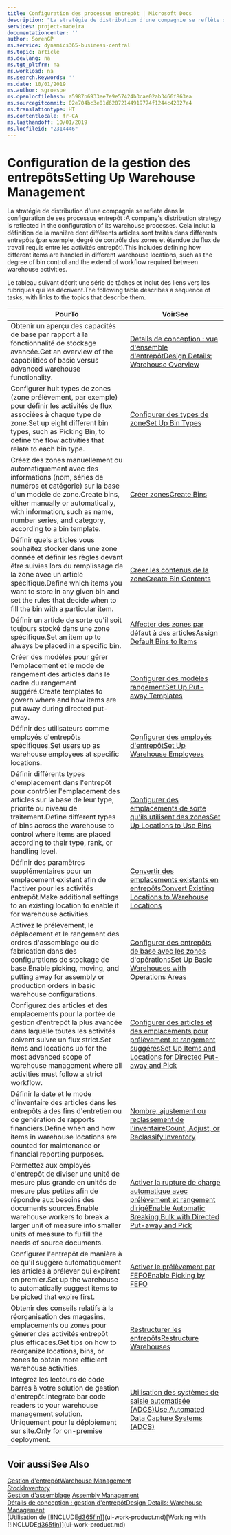 ```yaml
---
title: Configuration des processus entrepôt | Microsoft Docs
description: "La stratégie de distribution d'une compagnie se reflète dans la configuration de ses processus entrepôt : Cela inclut la définition de la manière dont différents articles sont traités dans différents entrepôts (par exemple, degré de contrôle des zones et étendue du flux de travail requis entre les activités entrepôt)."
services: project-madeira
documentationcenter: ''
author: SorenGP
ms.service: dynamics365-business-central
ms.topic: article
ms.devlang: na
ms.tgt_pltfrm: na
ms.workload: na
ms.search.keywords: ''
ms.date: 10/01/2019
ms.author: sgroespe
ms.openlocfilehash: a5987b6933ee7e9e57424b3cae02ab3466f863ea
ms.sourcegitcommit: 02e704bc3e01d62072144919774f1244c42827e4
ms.translationtype: HT
ms.contentlocale: fr-CA
ms.lasthandoff: 10/01/2019
ms.locfileid: "2314446"
---
```

# <a name="setting-up-warehouse-management"></a><span data-ttu-id="43955-104">Configuration de la gestion des entrepôts</span><span class="sxs-lookup"><span data-stu-id="43955-104">Setting Up Warehouse Management</span></span>
<span data-ttu-id="43955-105">La stratégie de distribution d'une compagnie se reflète dans la configuration de ses processus entrepôt :</span><span class="sxs-lookup"><span data-stu-id="43955-105">A company's distribution strategy is reflected in the configuration of its warehouse processes.</span></span> <span data-ttu-id="43955-106">Cela inclut la définition de la manière dont différents articles sont traités dans différents entrepôts (par exemple, degré de contrôle des zones et étendue du flux de travail requis entre les activités entrepôt).</span><span class="sxs-lookup"><span data-stu-id="43955-106">This includes defining how different items are handled in different warehouse locations, such as the degree of bin control and the extend of workflow required between warehouse activities.</span></span>  

 <span data-ttu-id="43955-107">Le tableau suivant décrit une série de tâches et inclut des liens vers les rubriques qui les décrivent.</span><span class="sxs-lookup"><span data-stu-id="43955-107">The following table describes a sequence of tasks, with links to the topics that describe them.</span></span>   

|<span data-ttu-id="43955-108">**Pour**</span><span class="sxs-lookup"><span data-stu-id="43955-108">**To**</span></span>|<span data-ttu-id="43955-109">**Voir**</span><span class="sxs-lookup"><span data-stu-id="43955-109">**See**</span></span>|  
|------------|-------------|  
|<span data-ttu-id="43955-110">Obtenir un aperçu des capacités de base par rapport à la fonctionnalité de stockage avancée.</span><span class="sxs-lookup"><span data-stu-id="43955-110">Get an overview of the capabilities of basic versus advanced warehouse functionality.</span></span>|[<span data-ttu-id="43955-111">Détails de conception : vue d'ensemble d'entrepôt</span><span class="sxs-lookup"><span data-stu-id="43955-111">Design Details: Warehouse Overview</span></span>](design-details-warehouse-overview.md)|  
|<span data-ttu-id="43955-112">Configurer huit types de zones (zone prélèvement, par exemple) pour définir les activités de flux associées à chaque type de zone.</span><span class="sxs-lookup"><span data-stu-id="43955-112">Set up eight different bin types, such as Picking Bin, to define the flow activities that relate to each bin type.</span></span>|[<span data-ttu-id="43955-113">Configurer des types de zone</span><span class="sxs-lookup"><span data-stu-id="43955-113">Set Up Bin Types</span></span>](warehouse-how-to-set-up-bin-types.md)|  
|<span data-ttu-id="43955-114">Créez des zones manuellement ou automatiquement avec des informations (nom, séries de numéros et catégorie) sur la base d'un modèle de zone.</span><span class="sxs-lookup"><span data-stu-id="43955-114">Create bins, either manually or automatically, with information, such as name, number series, and category, according to a bin template.</span></span>|[<span data-ttu-id="43955-115">Créer zones</span><span class="sxs-lookup"><span data-stu-id="43955-115">Create Bins</span></span>](warehouse-how-to-create-individual-bins.md)|  
|<span data-ttu-id="43955-116">Définir quels articles vous souhaitez stocker dans une zone donnée et définir les règles devant être suivies lors du remplissage de la zone avec un article spécifique.</span><span class="sxs-lookup"><span data-stu-id="43955-116">Define which items you want to store in any given bin and set the rules that decide when to fill the bin with a particular item.</span></span>|[<span data-ttu-id="43955-117">Créer les contenus de la zone</span><span class="sxs-lookup"><span data-stu-id="43955-117">Create Bin Contents</span></span>](warehouse-how-to-set-up-bin-contents.md)|  
|<span data-ttu-id="43955-118">Définir un article de sorte qu'il soit toujours stocké dans une zone spécifique.</span><span class="sxs-lookup"><span data-stu-id="43955-118">Set an item up to always be placed in a specific bin.</span></span>|[<span data-ttu-id="43955-119">Affecter des zones par défaut à des articles</span><span class="sxs-lookup"><span data-stu-id="43955-119">Assign Default Bins to Items</span></span>](warehouse-how-to-assign-default-bins-to-items.md)|
|<span data-ttu-id="43955-120">Créer des modèles pour gérer l'emplacement et le mode de rangement des articles dans le cadre du rangement suggéré.</span><span class="sxs-lookup"><span data-stu-id="43955-120">Create templates to govern where and how items are put away during directed put-away.</span></span>|[<span data-ttu-id="43955-121">Configurer des modèles rangement</span><span class="sxs-lookup"><span data-stu-id="43955-121">Set Up Put-away Templates</span></span>](warehouse-how-to-set-up-put-away-templates.md)|
|<span data-ttu-id="43955-122">Définir des utilisateurs comme employés d'entrepôts spécifiques.</span><span class="sxs-lookup"><span data-stu-id="43955-122">Set users up as warehouse employees at specific locations.</span></span>|[<span data-ttu-id="43955-123">Configurer des employés d'entrepôt</span><span class="sxs-lookup"><span data-stu-id="43955-123">Set Up Warehouse Employees</span></span>](warehouse-how-to-set-up-warehouse-employees.md)|
|<span data-ttu-id="43955-124">Définir différents types d'emplacement dans l'entrepôt pour contrôler l'emplacement des articles sur la base de leur type, priorité ou niveau de traitement.</span><span class="sxs-lookup"><span data-stu-id="43955-124">Define different types of bins across the warehouse to control where items are placed according to their type, rank, or handling level.</span></span>|[<span data-ttu-id="43955-125">Configurer des emplacements de sorte qu'ils utilisent des zones</span><span class="sxs-lookup"><span data-stu-id="43955-125">Set Up Locations to Use Bins</span></span>](warehouse-how-to-set-up-locations-to-use-bins.md)|
|<span data-ttu-id="43955-126">Définir des paramètres supplémentaires pour un emplacement existant afin de l'activer pour les activités entrepôt.</span><span class="sxs-lookup"><span data-stu-id="43955-126">Make additional settings to an existing location to enable it for warehouse activities.</span></span>|[<span data-ttu-id="43955-127">Convertir des emplacements existants en entrepôts</span><span class="sxs-lookup"><span data-stu-id="43955-127">Convert Existing Locations to Warehouse Locations</span></span>](warehouse-how-to-convert-existing-locations-to-warehouse-locations.md)|
|<span data-ttu-id="43955-128">Activez le prélèvement, le déplacement et le rangement des ordres d'assemblage ou de fabrication dans des configurations de stockage de base.</span><span class="sxs-lookup"><span data-stu-id="43955-128">Enable picking, moving, and putting away for assembly or production orders in basic warehouse configurations.</span></span>|[<span data-ttu-id="43955-129">Configurer des entrepôts de base avec les zones d'opérations</span><span class="sxs-lookup"><span data-stu-id="43955-129">Set Up Basic Warehouses with Operations Areas</span></span>](warehouse-how-to-set-up-basic-warehouses-with-operations-areas.md)|  
|<span data-ttu-id="43955-130">Configurez des articles et des emplacements pour la portée de gestion d'entrepôt la plus avancée dans laquelle toutes les activités doivent suivre un flux strict.</span><span class="sxs-lookup"><span data-stu-id="43955-130">Set items and locations up for the most advanced scope of warehouse management where all activities must follow a strict workflow.</span></span>|[<span data-ttu-id="43955-131">Configurer des articles et des emplacements pour prélèvement et rangement suggérés</span><span class="sxs-lookup"><span data-stu-id="43955-131">Set Up Items and Locations for Directed Put-away and Pick</span></span>](warehouse-how-to-set-up-items-for-directed-put-away-and-pick.md)|  
|<span data-ttu-id="43955-132">Définir la date et le mode d'inventaire des articles dans les entrepôts à des fins d'entretien ou de génération de rapports financiers.</span><span class="sxs-lookup"><span data-stu-id="43955-132">Define when and how items in warehouse locations are counted for maintenance or financial reporting purposes.</span></span>|[<span data-ttu-id="43955-133">Nombre, ajustement ou reclassement de l'inventaire</span><span class="sxs-lookup"><span data-stu-id="43955-133">Count, Adjust, or Reclassify Inventory</span></span>](inventory-how-count-adjust-reclassify.md)|
|<span data-ttu-id="43955-134">Permettez aux employés d'entrepôt de diviser une unité de mesure plus grande en unités de mesure plus petites afin de répondre aux besoins des documents sources.</span><span class="sxs-lookup"><span data-stu-id="43955-134">Enable warehouse workers to break a larger unit of measure into smaller units of measure to fulfill the needs of source documents.</span></span>|[<span data-ttu-id="43955-135">Activer la rupture de charge automatique avec prélèvement et rangement dirigé</span><span class="sxs-lookup"><span data-stu-id="43955-135">Enable Automatic Breaking Bulk with Directed Put-away and Pick</span></span>](warehouse-enable-automatic-breaking-bulk-with-directed-put-away-and-pick.md)|  
|<span data-ttu-id="43955-136">Configurer l'entrepôt de manière à ce qu'il suggère automatiquement les articles à prélever qui expirent en premier.</span><span class="sxs-lookup"><span data-stu-id="43955-136">Set up the warehouse to automatically suggest items to be picked that expire first.</span></span>|[<span data-ttu-id="43955-137">Activer le prélèvement par FEFO</span><span class="sxs-lookup"><span data-stu-id="43955-137">Enable Picking by FEFO</span></span>](warehouse-picking-by-fefo.md)|
|<span data-ttu-id="43955-138">Obtenir des conseils relatifs à la réorganisation des magasins, emplacements ou zones pour générer des activités entrepôt plus efficaces.</span><span class="sxs-lookup"><span data-stu-id="43955-138">Get tips on how to reorganize locations, bins, or zones to obtain more efficient warehouse activities.</span></span>|[<span data-ttu-id="43955-139">Restructurer les entrepôts</span><span class="sxs-lookup"><span data-stu-id="43955-139">Restructure Warehouses</span></span>](warehouse-how-to-restructure-warehouses.md)|
|<span data-ttu-id="43955-140">Intégrez les lecteurs de code barres à votre solution de gestion d'entrepôt.</span><span class="sxs-lookup"><span data-stu-id="43955-140">Integrate bar code readers to your warehouse management solution.</span></span> <span data-ttu-id="43955-141">Uniquement pour le déploiement sur site.</span><span class="sxs-lookup"><span data-stu-id="43955-141">Only for on-premise deployment.</span></span>|[<span data-ttu-id="43955-142">Utilisation des systèmes de saisie automatisée (ADCS)</span><span class="sxs-lookup"><span data-stu-id="43955-142">Use Automated Data Capture Systems (ADCS)</span></span>](warehouse-use-automated-data-capture-systems-adcs.md)|

## <a name="see-also"></a><span data-ttu-id="43955-143">Voir aussi</span><span class="sxs-lookup"><span data-stu-id="43955-143">See Also</span></span>  
[<span data-ttu-id="43955-144">Gestion d'entrepôt</span><span class="sxs-lookup"><span data-stu-id="43955-144">Warehouse Management</span></span>](warehouse-manage-warehouse.md)  
[<span data-ttu-id="43955-145">Stock</span><span class="sxs-lookup"><span data-stu-id="43955-145">Inventory</span></span>](inventory-manage-inventory.md)  
<span data-ttu-id="43955-146">[Gestion d'assemblage](assembly-assemble-items.md)  </span><span class="sxs-lookup"><span data-stu-id="43955-146">[Assembly Management](assembly-assemble-items.md)  </span></span>  
[<span data-ttu-id="43955-147">Détails de conception : gestion d'entrepôt</span><span class="sxs-lookup"><span data-stu-id="43955-147">Design Details: Warehouse Management</span></span>](design-details-warehouse-management.md)  
<span data-ttu-id="43955-148">[Utilisation de [!INCLUDE[d365fin](includes/d365fin_md.md)]](ui-work-product.md)</span><span class="sxs-lookup"><span data-stu-id="43955-148">[Working with [!INCLUDE[d365fin](includes/d365fin_md.md)]](ui-work-product.md)</span></span>
